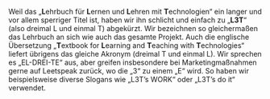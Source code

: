 <!-- filename: 02_Was_ist_denn_eigentlich_L3T.md -->
<!-- title: Was ist denn eigentlich „L3T“? -->

Weil das „**L**ehrbuch für **L**ernen und **L**ehren mit **T**echnologien“ ein langer und vor allem sperriger Titel ist, haben wir ihn schlicht und einfach zu „**L3T**“ (also dreimal L und einmal T) abgekürzt. Wir bezeichnen so gleichermaßen das Lehrbuch an sich wie auch das gesamte Projekt. Auch die englische Übersetzung „**T**extbook for **L**earning and **T**eaching with **T**echnologies“ liefert übrigens das gleiche Akronym (dreimal T und einmal L). Wir sprechen es „EL-DREI-TE“ aus, aber greifen insbesondere bei Marketingmaßnahmen gerne auf Leetspeak zurück, wo die „3“ zu einem „E“ wird. So haben wir beispielsweise diverse Slogans wie „L3T’s WORK“ oder „L3T’s do it“ verwendet.
